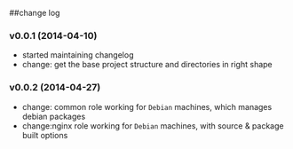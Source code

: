 ##change log

### v0.0.1 (2014-04-10)
* started maintaining changelog
* change: get the base project structure and directories in right shape

### v0.0.2 (2014-04-27)
* change: common role working for `Debian` machines, which manages debian packages
* change:nginx role working for `Debian` machines, with source & package built options
